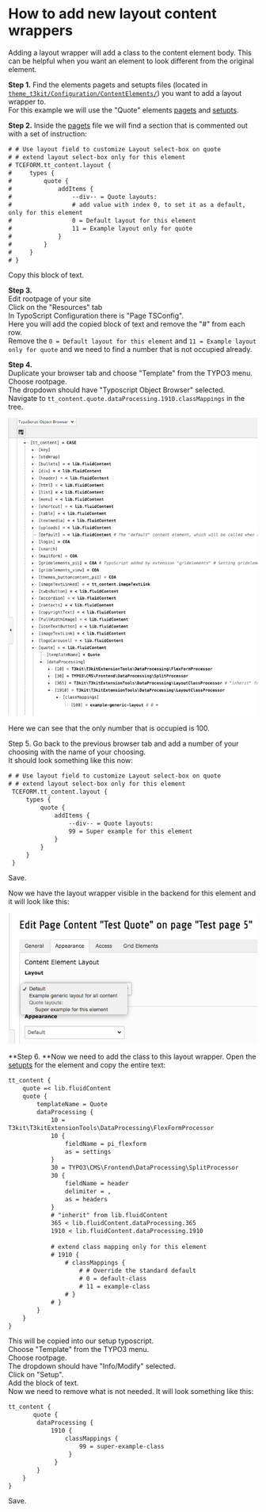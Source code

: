 # How to add new layout content wrappers

Adding a layout wrapper will add a class to the content element body. This can be helpful when you want an element to look different from the original element.

**Step 1.** Find the elements pagets and setupts files (located in [```theme_t3kit/Configuration/ContentElements/```](https://github.com/t3kit/theme_t3kit/tree/master/Configuration/ContentElements))  you want to add a layout wrapper to.  
For this example we will use the "Quote" elements [pagets](https://github.com/t3kit/theme_t3kit/blob/master/Configuration/ContentElements/Quote.pagets) and [setupts](https://github.com/t3kit/theme_t3kit/blob/master/Configuration/ContentElements/Quote.setupts).  

**Step 2.** Inside the [pagets](https://github.com/t3kit/theme_t3kit/blob/master/Configuration/ContentElements/Quote.pagets) file we will find a section that is commented out with a set of instruction:
```
# # Use layout field to customize Layout select-box on quote
# # extend layout select-box only for this element
# TCEFORM.tt_content.layout {
#     types {
#         quote {
#             addItems {
#                 --div-- = Quote layouts:
#                 # add value with index 0, to set it as a default, only for this element
#                 0 = Default layout for this element
#                 11 = Example layout only for quote
#             }
#         }
#     }
# }
```
Copy this block of text.

**Step 3.**  
Edit rootpage of your site   
Click on the "Resources" tab  
In TypoScript Configuration there is "Page TSConfig".  
Here you will add the copied block of text and remove the "#" from each row.  
Remove the ```0 = Default layout for this element``` and ```11 = Example layout only for quote```  and we need to find a number that is not occupied already.

**Step 4.**  
Duplicate your browser tab and choose "Template" from the TYPO3 menu.  
Choose rootpage.  
The dropdown should have "Typoscript Object Browser" selected.  
Navigate to ```tt_content.quote.dataProcessing.1910.classMappings``` in the tree.  
 
![](layout.jpg)  

Here we can see that the only number that is occupied is 100.

Step 5.
Go back to the previous browser tab and add a number of your choosing with the name of your choosing.   
It should look something like this now:
```
# # Use layout field to customize Layout select-box on quote
# # extend layout select-box only for this element
 TCEFORM.tt_content.layout {
     types {
         quote {
             addItems {
                 --div-- = Quote layouts:
                 99 = Super example for this element
             }
         }
     }
 }
```
Save.

Now we have the layout wrapper visible in the backend for this element and it will look like this:  

![](layout2.jpg)

**Step 6. **Now we need to add the class to this layout wrapper. 
Open the [setupts](https://github.com/t3kit/theme_t3kit/blob/master/Configuration/ContentElements/Quote.setupts) for the element and copy the entire text:
```
tt_content {
    quote =< lib.fluidContent
    quote {
        templateName = Quote
        dataProcessing {
            10 = T3kit\T3kitExtensionTools\DataProcessing\FlexFormProcessor
            10 {
                fieldName = pi_flexform
                as = settings
            }
            30 = TYPO3\CMS\Frontend\DataProcessing\SplitProcessor
            30 {
                fieldName = header
                delimiter = ,
                as = headers
            }
            # "inherit" from lib.fluidContent
            365 < lib.fluidContent.dataProcessing.365
            1910 < lib.fluidContent.dataProcessing.1910

            # extend class mapping only for this element
            # 1910 {
                # classMappings {
                    # # Override the standard default
                    # 0 = default-class
                    # 11 = example-class
                # }
            # }
        }
    }
}
```
This will be copied into our setup typoscript.  
Choose "Template" from the TYPO3 menu.  
Choose rootpage.  
The dropdown should have "Info/Modify" selected.  
Click on "Setup".  
Add the block of text.  
Now we need to remove what is not needed. 
It will look something like this:
```
tt_content {
       quote {
        dataProcessing {
            1910 {
                classMappings {
                    99 = super-example-class
                 }
             }
        }
    }
}
```
Save.
